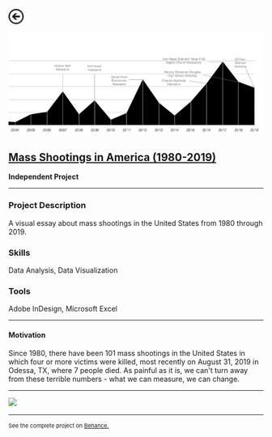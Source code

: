[<img src="images/arrow_back.png?raw=true" width="30"/>](/data_science/index)

<img src="images/shootings_2.png?raw=true"/>

## [Mass Shootings in America (1980-2019)](https://www.behance.net/gallery/83830699/Mass-Shootings-in-America-%281980-2019%29)
**Independent Project**<br>

---

### Project Description
A visual essay about mass shootings in the United States from 1980 through 2019.

### Skills 
Data Analysis, Data Visualization

### Tools 
Adobe InDesign, Microsoft Excel

---

#### Motivation

Since 1980, there have been 101 mass shootings in the United States in which four or more victims were killed, most recently on August 31, 2019 in Odessa, TX, where 7 people died. As painful as it is, we can't turn away from these terrible numbers - what we can measure, we can change.

---

<img src="images/shootings_1.png?raw=true"/>

---
<p style="font-size:11px">See the complete project on <a href="https://www.behance.net/gallery/83830699/Mass-Shootings-in-America-%281980-2019%29">Behance.</a></p>
